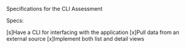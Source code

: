 Specifications for the CLI Assessment

Specs:

[s]Have a CLI for interfacing with the application
[x]Pull data from an external source
[x]Implement both list and detail views
